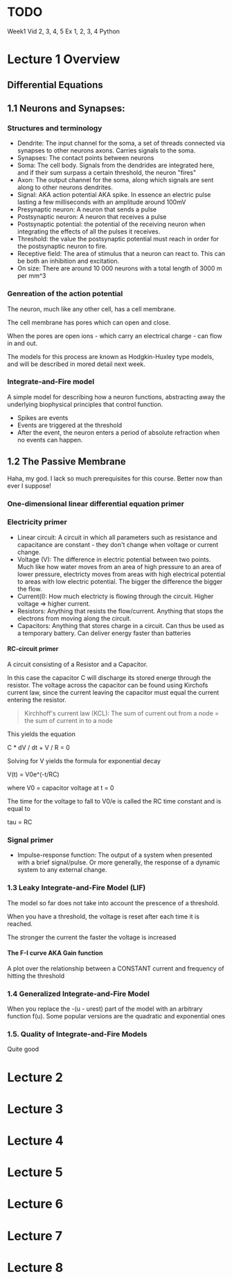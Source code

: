 # TODO
Week1
Vid 2, 3, 4, 5
Ex 1, 2, 3, 4
Python

# Lecture 1 Overview
## Differential Equations
## 1.1 Neurons and Synapses:
### Structures and terminology
* Dendrite: The input channel for the soma, a set of threads connected via synapses to other neurons axons. Carries signals to the soma.
* Synapses: The contact points between neurons  
* Soma: The cell body. Signals from the dendrides are integrated here, and if their sum surpass a certain threshold, the neuron "fires"
* Axon: The output channel for the soma, along which signals are sent along to other neurons dendrites.
* Signal: AKA action potential AKA spike. In essence an electric pulse lasting a few milliseconds with an amplitude around 100mV
* Presynaptic neuron: A neuron that sends a pulse
* Postsynaptic neuron: A neuron that receives a pulse
* Postsynaptic potential: the potential of the receiving neuron when integrating the effects of all the pulses it receives.
* Threshold: the value the postsynaptic potential must reach in order for the postsynaptic neuron to fire.
* Receptive field: The area of stimulus that a neuron can react to. This can be both an inhibition and excitation. 
* On size: There are around 10 000 neurons with a total length of 3000 m per mm^3
### Genreation of the action potential
The neuron, much like any other cell, has a cell membrane.

The cell membrane has pores which can open and close.

When the pores are open ions - which carry an electrical charge - can flow in and out.

The models for this process are known as Hodgkin-Huxley type models, and will be described in mored detail next week.

### Integrate-and-Fire model
A simple model for describing how a neuron functions, abstracting away the underlying biophysical principles that control function.
* Spikes are events
* Events are triggered at the threshold 
* After the event, the neuron enters a period of absolute refraction when no events can happen.

## 1.2 The Passive Membrane
Haha, my god. I lack so much prerequisites for this course. 
Better now than ever I suppose!

### One-dimensional linear differential equation primer

### Electricity primer
* Linear circuit: A circuit in which all parameters such as resistance and capacitance are constant - they don't change when voltage or current change.
* Voltage (V): The difference in electric potential between two points. Much like how water moves from an area of high pressure to an area of lower pressure, electricty moves from areas with high electrical potential to areas with low electric potential. The bigger the difference the bigger the flow.
* Current(I): How much electricty is flowing through the circuit. Higher voltage => higher current.
* Resistors: Anything that resists the flow/current. Anything that stops the electrons from moving along the circuit.
* Capacitors: Anything that stores charge in a circuit. Can thus be used as a temporary battery. Can deliver energy faster than batteries
#### RC-circuit primer
A circuit consisting of a Resistor and a Capacitor.

In this case the capacitor C will discharge its stored energe through the resistor. The voltage across the capacitor can be found using Kirchofs current law, since the current leaving the capacitor must equal the current entering the resistor.
> Kirchhoff's current law (KCL): The sum of current out from a node = the sum of current in to a node

This yields the equation

C * dV / dt + V / R = 0

Solving for V yields the formula for exponential decay

V(t) = V0e^(-t/RC)

where V0 = capacitor voltage at t = 0

The time for the voltage to fall to V0/e is called the RC time constant and is equal to 

tau = RC

### Signal primer
* Impulse-response function: The output of a system when presented with a brief signal/pulse. Or more generally, the response of a dynamic system to any external change.       
### 1.3 Leaky Integrate-and-Fire Model (LIF)
The model so far does not take into account the prescence of a threshold.

When you have a threshold, the voltage is reset after each time it is reached.

The stronger the current the faster the voltage is increased
#### The F-I curve AKA Gain function
A plot over the relationship between a CONSTANT current and frequency of hitting the threshold
### 1.4 Generalized Integrate-and-Fire Model
When you replace the -(u - urest) part of the model with an arbitrary function f(u). Some popular versions are the quadratic and exponential ones

### 1.5. Quality of Integrate-and-Fire Models
Quite good


# Lecture 2
# Lecture 3
# Lecture 4
# Lecture 5
# Lecture 6
# Lecture 7
# Lecture 8
